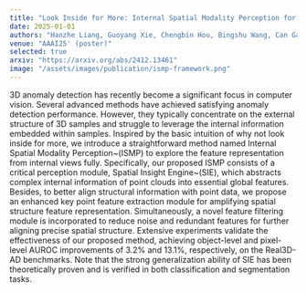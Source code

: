 ```yaml
---
title: "Look Inside for More: Internal Spatial Modality Perception for 3D Anomaly Detection"
date: 2025-01-01
authors: "Hanzhe Liang, Guoyang Xie, Chengbin Hou, Bingshu Wang, Can Gao✝, Jinbao Wang✝"
venue: "AAAI25' (poster)"
selected: true
arxiv: "https://arxiv.org/abs/2412.13461"
image: "/assets/images/publication/ismp-framework.png"
---
```


3D anomaly detection has recently become a significant focus in computer vision. Several advanced methods have achieved satisfying anomaly detection performance. However, they typically concentrate on the external structure of 3D samples and struggle to leverage the internal information embedded within samples. Inspired by the basic intuition of why not look inside for more, we introduce a straightforward method named Internal Spatial Modality Perception~(ISMP) to explore the feature representation from internal views fully. Specifically, our proposed ISMP consists of a critical perception module, Spatial Insight Engine~(SIE), which abstracts complex internal information of point clouds into essential global features. Besides, to better align structural information with point data, we propose an enhanced key point feature extraction module for amplifying spatial structure feature representation. Simultaneously, a novel feature filtering module is incorporated to reduce noise and redundant features for further aligning precise spatial structure. Extensive experiments validate the effectiveness of our proposed method, achieving object-level and pixel-level AUROC improvements of 3.2\% and 13.1\%, respectively, on the Real3D-AD benchmarks. Note that the strong generalization ability of SIE has been theoretically proven and is verified in both classification and segmentation tasks.
